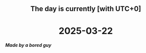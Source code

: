 <h2 align=center>The day is currently [with UTC+0]</h2>
<h1 align=center><!--TIME BEGIN-->2025-03-22<!--TIME END--></h1>
<h5>Made by a bored guy</h5>
